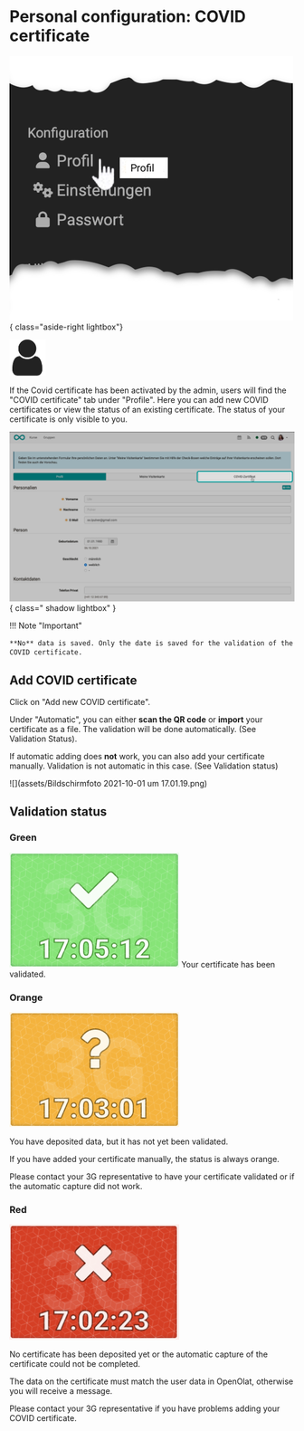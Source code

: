 # Personal configuration: COVID certificate

![pers_menu_profile_v1_de.png](assets/pers_menu_profile_v1_de.png){ class="aside-right lightbox"}

![icon_profile.png](assets/icon_profile.png)

If the Covid certificate has been activated by the admin, users will find the "COVID certificate" tab under "Profile". Here you can add new COVID certificates or view the status of an existing certificate.
The status of your certificate is only visible to you.

![pers_menu_profile_covid_v1_de.png](assets/pers_menu_profile_covid_v1_de.png){ class=" shadow lightbox" }

!!! Note "Important"

    **No** data is saved. Only the date is saved for the validation of the COVID certificate.



## Add COVID certificate

Click on "Add new COVID certificate".

Under "Automatic", you can either **scan the QR code** or **import** your
certificate as a file. The validation will be done automatically. (See
Validation Status).

If automatic adding does **not** work, you can also add your certificate
manually. Validation is not automatic in this case. (See Validation status)

![](assets/Bildschirmfoto 2021-10-01 um 17.01.19.png)


## Validation status

### Green

![](assets/Bildschirmfoto%202021-10-01%20um%2017.05.13.png)
Your certificate has been validated.


### Orange

![](assets/Bildschirmfoto%202021-10-01%20um%2017.03.01.png)

You have deposited data, but it has not yet been validated.

If you have added your certificate manually, the status is always orange.

Please contact your 3G representative to have your certificate validated or if
the automatic capture did not work.

### Red

![](assets/Bildschirmfoto%202021-10-01%20um%2017.02.23.png)

No certificate has been deposited yet or the automatic capture of the
certificate could not be completed.

The data on the certificate must match the user data in OpenOlat, otherwise
you will receive a message.

Please contact your 3G representative if you have problems adding your COVID
certificate.

